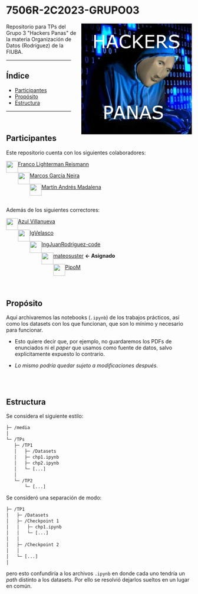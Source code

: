 # 7506R-2C2023-GRUPO03

<p align="left">

<img src="./media/img/logo/hac.png"
     align="right"
     width="300px"
/>

Repositorio para TPs del Grupo 3 "Hackers Panas" de la materia Organización de Datos (Rodríguez) de la FIUBA.
</p>

<hr width="35%" align="left" />

## Índice

* [Participantes](#participantes)
* [Propósito](#propósito)
* [Estructura](#estructura)

<hr width="35%" align="left" />
<br/>

## Participantes

Este repositorio cuenta con los siguientes colaboradores:

<p align="left">
<img align="left" src="https://github.com/NLGS2907.png" height=32 width=32 />

[Franco Lighterman Reismann](https://github.com/NLGS2907)
</p>

<p align="left">
<img align="left" src="https://github.com/MarcosGN.png" height=32 width=32 />

[Marcos García Neira](https://github.com/MarcosGN)
</p>

<p align="left">
<img align="left" src="https://github.com/mmaddalena.png" height=32 width=32 />

[Martín Andrés Madalena](https://github.com/mmaddalena)
</p>

<br/>

Además de los siguientes correctores:

<p align="left">
<img align="left" src="https://github.com/AzulVillanueva.png" height=32 width=32 />

[Azul Villanueva](https://github.com/AzulVillanueva)
</p>

<p align="left">
<img align="left" src="https://github.com/IgVelasco.png" height=32 width=32 />

[IgVelasco](https://github.com/IgVelasco)
</p>

<p align="left">
<img align="left" src="https://github.com/IngJuanRodriguez-code.png" height=32 width=32 />

[IngJuanRodriguez-code](https://github.com/IngJuanRodriguez-code)
</p>

<p align="left">
<img align="left" src="https://github.com/mateosuster.png" height=32 width=32 />

[mateosuster](https://github.com/mateosuster) **← Asignado**
</p>

<p align="left">
<img align="left" src="https://github.com/PipoM.png" height=32 width=32 />

[PipoM](https://github.com/PipoM)
</p>

<br/><br/>

## Propósito

Aquí archivaremos las notebooks (`.ipynb`) de los trabajos prácticos, así como los datasets con los que funcionan, que son lo mínimo y necesario para funcionar.

* Esto quiere decir que, por ejemplo, no guardaremos los PDFs de enunciados ni el _paper_ que usamos como fuente de datos, salvo explícitamente expuesto lo contrario.

* _Lo mismo podría quedar sujeto a modificaciones después._

<br/><br/>

## Estructura

Se considera el siguiente estilo:
```
├─ /media
│
└─ /TPs
   ├─ /TP1
   │   ├─ /Datasets
   │   ├─ chp1.ipynb
   │   ├─ chp2.ipynb
   │   └─ [...]
   │
   └─ /TP2
       └─ [...]
```

Se consideró una separación de modo:
```
├─ /TP1
│   ├─ /Datasets
│   ├─ /Checkpoint 1
│   │   ├─ chp1.ipynb
│   │   └─ [...]
│   │
│   ├─ /Checkpoint 2
│   │
│   └─ [...]
│
```

pero esto confundiría a los archivos `.ipynb` en donde cada uno tendría un _path_ distinto a los datasets. Por ello se resolvió dejarlos sueltos en un lugar en común. 